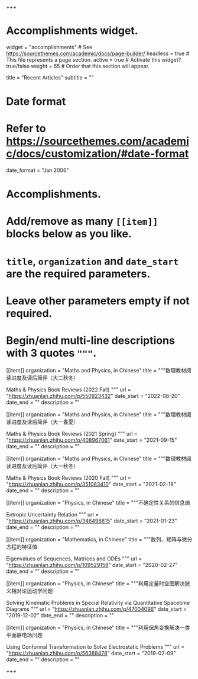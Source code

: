 +++
# Accomplishments widget.
widget = "accomplishments"  # See https://sourcethemes.com/academic/docs/page-builder/
headless = true  # This file represents a page section.
active = true  # Activate this widget? true/false
weight = 65  # Order that this section will appear.

title = "Recent Articles"
subtitle = ""

# Date format
#   Refer to https://sourcethemes.com/academic/docs/customization/#date-format
date_format = "Jan 2006"

# Accomplishments.
#   Add/remove as many `[[item]]` blocks below as you like.
#   `title`, `organization` and `date_start` are the required parameters.
#   Leave other parameters empty if not required.
#   Begin/end multi-line descriptions with 3 quotes `"""`.

[[item]]
  organization = "Maths and Physics, in Chinese"
  title = """数理教材阅读进度及读后简评（大二秋冬）
  
  Maths & Physics Book Reviews (2022 Fall)
  """
  url = "https://zhuanlan.zhihu.com/p/550923432"
  date_start = "2022-08-20"
  date_end = ""
  description = ""

[[item]]
  organization = "Maths and Physics, in Chinese"
  title = """数理教材阅读进度及读后简评（大一春夏）
  
  Maths & Physics Book Reviews (2021 Spring)
  """
  url = "https://zhuanlan.zhihu.com/p/408967061"
  date_start = "2021-09-15"
  date_end = ""
  description = ""

[[item]]
  organization = "Maths and Physics, in Chinese"
  title = """数理教材阅读进度及读后简评（大一秋冬）
  
  Maths & Physics Book Reviews (2020 Fall)
  """
  url = "https://zhuanlan.zhihu.com/p/351083410"
  date_start = "2021-02-18"
  date_end = ""
  description = ""

[[item]]
  organization = "Physics, in Chinese"
  title = """不确定性关系的信息熵
  
  Entropic Uncertainty Relation
  """
  url = "https://zhuanlan.zhihu.com/p/346498815"
  date_start = "2021-01-23"
  date_end = ""
  description = ""

[[item]]
  organization = "Mathematics, in Chinese"
  title = """数列、矩阵与微分方程的特征值
  
  Eigenvalues of Sequences, Matrices and ODEs
  """
  url = "https://zhuanlan.zhihu.com/p/109529158"
  date_start = "2020-02-27"
  date_end = ""
  description = ""
  
[[item]]
  organization = "Physics, in Chinese"
  title = """利用定量时空图解决狭义相对论运动学问题
  
  Solving Kinematic Problems in Special Relativity via Quantitative Spacetime Diagrams
  """
  url = "https://zhuanlan.zhihu.com/p/47004096"
  date_start = "2019-12-02"
  date_end = ""
  description = ""
  
[[item]]
  organization = "Physics, in Chinese"
  title = """利用保角变换解决一类平面静电场问题
  
  Using Conformal Transformation to Solve Electrostatic Problems
  """
  url = "https://zhuanlan.zhihu.com/p/56388478"
  date_start = "2019-02-09"
  date_end = ""
  description = ""

+++
